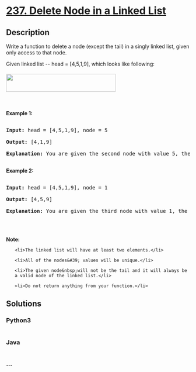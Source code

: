 # [237. Delete Node in a Linked List](https://leetcode.com/problems/delete-node-in-a-linked-list)

## Description
<p>Write a function to delete a node (except the tail) in a singly linked list, given only access to that node.</p>



<p>Given linked list --&nbsp;head =&nbsp;[4,5,1,9], which looks like following:</p>



<p><img alt="" src="https://assets.leetcode.com/uploads/2018/12/28/237_example.png" style="margin-top: 5px; margin-bottom: 5px; width: 300px; height: 49px;" /></p>



<p>&nbsp;</p>



<p><strong>Example 1:</strong></p>



<pre>

<strong>Input:</strong> head = [4,5,1,9], node = 5

<strong>Output:</strong> [4,1,9]

<strong>Explanation: </strong>You are given the second node with value 5, the linked list should become 4 -&gt; 1 -&gt; 9 after calling your function.

</pre>



<p><strong>Example 2:</strong></p>



<pre>

<strong>Input:</strong> head = [4,5,1,9], node = 1

<strong>Output:</strong> [4,5,9]

<strong>Explanation: </strong>You are given the third node with value 1, the linked list should become 4 -&gt; 5 -&gt; 9 after calling your function.

</pre>



<p>&nbsp;</p>



<p><strong>Note:</strong></p>



<ul>

	<li>The linked list will have at least two elements.</li>

	<li>All of the nodes&#39; values will be unique.</li>

	<li>The given node&nbsp;will not be the tail and it will always be a valid node of the linked list.</li>

	<li>Do not return anything from your function.</li>

</ul>




## Solutions


<!-- tabs:start -->

### **Python3**

```python

```

### **Java**

```java

```

### **...**
```

```

<!-- tabs:end -->